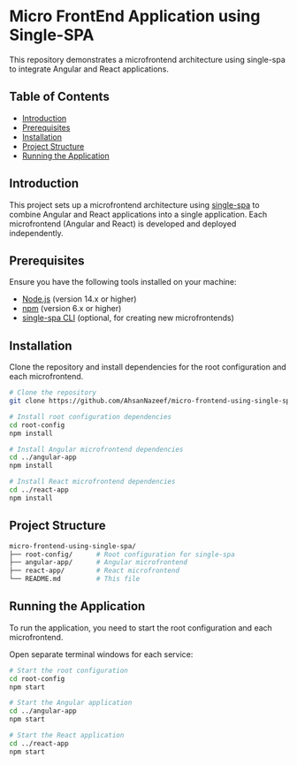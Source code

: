 # Micro FrontEnd Application using Single-SPA

This repository demonstrates a microfrontend architecture using single-spa to integrate Angular and React applications.

## Table of Contents

- [Introduction](#introduction)
- [Prerequisites](#prerequisites)
- [Installation](#installation)
- [Project Structure](#project-structure)
- [Running the Application](#running-the-application)

## Introduction

This project sets up a microfrontend architecture using [single-spa](https://single-spa.js.org/) to combine Angular and React applications into a single application. Each microfrontend (Angular and React) is developed and deployed independently.

## Prerequisites

Ensure you have the following tools installed on your machine:

- [Node.js](https://nodejs.org/) (version 14.x or higher)
- [npm](https://www.npmjs.com/) (version 6.x or higher)
- [single-spa CLI](https://single-spa.js.org/docs/create-single-spa) (optional, for creating new microfrontends)

## Installation

Clone the repository and install dependencies for the root configuration and each microfrontend.

```bash
# Clone the repository
git clone https://github.com/AhsanNazeef/micro-frontend-using-single-spa.git

# Install root configuration dependencies
cd root-config
npm install

# Install Angular microfrontend dependencies
cd ../angular-app
npm install

# Install React microfrontend dependencies
cd ../react-app
npm install


```

## Project Structure

```bash
micro-frontend-using-single-spa/
├── root-config/      # Root configuration for single-spa
├── angular-app/      # Angular microfrontend
├── react-app/        # React microfrontend
└── README.md         # This file
```

## Running the Application

To run the application, you need to start the root configuration and each microfrontend.

Open separate terminal windows for each service:

```bash
# Start the root configuration
cd root-config
npm start

# Start the Angular application
cd ../angular-app
npm start

# Start the React application
cd ../react-app
npm start

```
